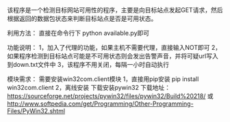 ﻿该程序是一个检测目标网站可用性的程序，主要是向目标站点发起GET请求，然后根据返回的数据包状态来判断目标站点是否是可用状态。

利用方法：
直接在命令行下 python available.py即可


功能说明：
1，加入了代理的功能，如果主机不需要代理，直接输入NOT即可
2，如果程序检测到目标站点可能是不可用状态则会发出告警声音，并将可疑url写入到down.txt文件中
3，该程序不用关闭，每隔一小时自动执行

模块需求：
需要安装win32com.client模块
1，直接用pip安装
pip install win32com.client
2，离线安装
下载安装pywin32
下载地址：https://sourceforge.net/projects/pywin32/files/pywin32/Build%20218/
或
http://www.softpedia.com/get/Programming/Other-Programming-Files/PyWin32.shtml